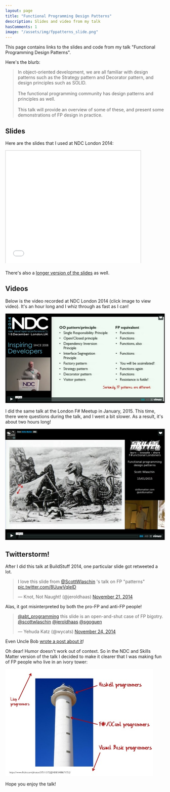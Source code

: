 ```yaml
---
layout: page
title: "Functional Programming Design Patterns"
description: Slides and video from my talk
hasComments: 1
image: "/assets/img/fppatterns_slide.png"
---
```


This page contains links to the slides and code from my talk "Functional Programming Design Patterns". 

Here's the blurb:

> In object-oriented development, we are all familiar with design patterns
> such as the Strategy pattern and Decorator pattern, and design principles such as SOLID. 
> <br><br>
> The functional programming community has design patterns and principles as well. 
> <br><br>
> This talk will provide an overview of some of these, and present some 
> demonstrations of FP design in practice.

## Slides 

Here are the slides that I used at NDC London 2014:
 
<iframe src="//www.slideshare.net/slideshow/embed_code/42373281" width="427" height="356" frameborder="0" marginwidth="0" marginheight="0" scrolling="no" style="border:1px solid #CCC; border-width:1px 1px 0; margin-bottom:5px; max-width: 100%;" allowfullscreen> </iframe> 

There's also a [longer version of the slides](http://www.slideshare.net/ScottWlaschin/fp-patterns-ndc-london2014) as well.

## Videos
 
Below is the video recorded at NDC London 2014 (click image to view video). It's an hour long and I whiz through as fast as I can!

[![Video from NDC London 2014](ndclondon2014.jpg)](https://vimeo.com/113588389)

I did the same talk at the London F# Meetup in January, 2015. This time, there were questions during the talk, and I went a bit slower. As a result, it's about two hours long!

[![Video from F#unctional Londoners, Jan 15, 2015](skillsmatter_2015_01.jpg)](https://skillsmatter.com/skillscasts/6120-functional-programming-design-patterns-with-scott-wlaschin)

## Twitterstorm!

After I did this talk at BuildStuff 2014, one particular slide got retweeted a lot.

<blockquote class="twitter-tweet" lang="en"><p>I love this slide from <a href="https://twitter.com/ScottWlaschin">@ScottWlaschin</a> &#39;s talk on FP &quot;patterns&quot; <a href="http://t.co/8UuwVqlelD">pic.twitter.com/8UuwVqlelD</a></p>&mdash; Knot, Not Naught! (@jeroldhaas) <a href="https://twitter.com/jeroldhaas/status/535919819355598848">November 21, 2014</a></blockquote>
<script async src="//platform.twitter.com/widgets.js" charset="utf-8"></script>

Alas, it got misinterpreted by both the pro-FP and anti-FP people!
 
<blockquote class="twitter-tweet" lang="en"><p><a href="https://twitter.com/abt_programming">@abt_programming</a> this slide is an open-and-shut case of FP bigotry. <a href="https://twitter.com/ScottWlaschin">@scottwlaschin</a> <a href="https://twitter.com/jeroldhaas">@jeroldhaas</a> <a href="https://twitter.com/sgoguen">@sgoguen</a></p>&mdash; Yehuda Katz (@wycats) <a href="https://twitter.com/wycats/status/536737859466588161">November 24, 2014</a></blockquote>
<script async src="//platform.twitter.com/widgets.js" charset="utf-8"></script>

Even Uncle Bob [wrote a post about it](http://blog.cleancoder.com/uncle-bob/2014/11/24/FPvsOO.html)!

Oh dear! Humor doesn't work out of context. So in the NDC and Skills Matter version of the talk I decided to make it clearer that I was making fun of FP people who live in an ivory tower: 

![Ivory Tower](ivorytower.jpg) 

Hope you enjoy the talk!